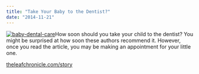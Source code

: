 ```yaml
---
title: "Take Your Baby to the Dentist?"
date: "2014-11-21"
---
```


[![baby-dental-care](/images/baby-dental-care-300x247.jpg)](/images/baby-dental-care.jpg)How soon should you take your child to the dentist? You might be surprised at how soon these authors recommend it. However, once you read the article, you may be making an appointment for your little one.

[theleafchronicle.com/story](http://www.theleafchronicle.com/story/life/wellness/2014/11/19/good-dental-care-starts-early-age/19266597/)
